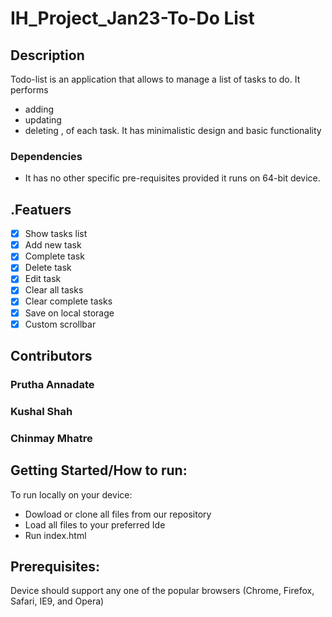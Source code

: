 # IH_Project_Jan23-To-Do List
 
## Description 
Todo-list is an application that allows to manage a list of tasks to do.
It performs  
* adding
* updating
* deleting , of each task.
It has minimalistic design and basic functionality 
           
### Dependencies
* It has no other specific pre-requisites provided it runs on 64-bit device.

## .Featuers
- [x] Show tasks list
- [x] Add new task
- [x] Complete task
- [x] Delete task
- [x] Edit task
- [x] Clear all tasks
- [x] Clear complete tasks
- [x] Save on local storage
- [x] Custom scrollbar

## Contributors
### Prutha Annadate 
### Kushal Shah
### Chinmay Mhatre

## Getting Started/How to run: 
To run locally on your device:
* Dowload or clone all files from our repository 
* Load all files to your preferred Ide
* Run index.html 

## Prerequisites:
Device should support any one of the popular browsers (Chrome, Firefox, Safari, IE9, and Opera)
